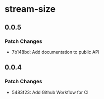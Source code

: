 # stream-size

## 0.0.5

### Patch Changes

- 7b148bd: Add documentation to public API

## 0.0.4

### Patch Changes

- 5483f23: Add Github Workflow for CI
